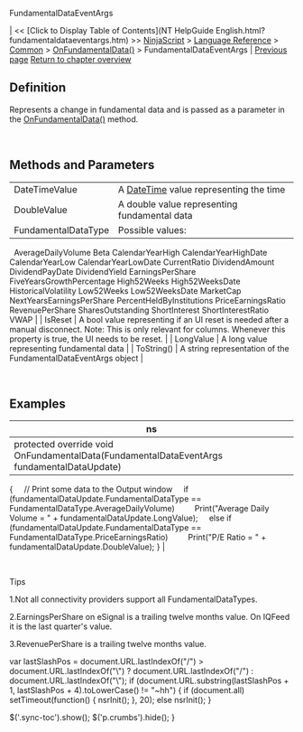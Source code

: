 ﻿










 


FundamentalDataEventArgs







| &lt;&lt; [Click to Display Table of Contents](NT HelpGuide English.html?fundamentaldataeventargs.htm) &gt;&gt;
 [NinjaScript](ninjascript.htm) &gt; [Language Reference](language_reference_wip.htm) &gt; [Common](common.htm) &gt; [OnFundamentalData()](onfundamentaldata.htm) &gt;
FundamentalDataEventArgs | [Previous page](onfundamentaldata.htm)
[Return to chapter overview](onfundamentaldata.htm)










Definition
----------


Represents a change in fundamental data and is passed as a parameter in the [OnFundamentalData()](onfundamentaldata.htm) method.   

 


Methods and Parameters
----------------------




|  |  |
| --- | --- |
| DateTimeValue | A [DateTime](http://msdn2.microsoft.com/en-us/library/system.datetime.aspx) value representing the time |
| DoubleValue | A double value representing fundamental data |
| FundamentalDataType | Possible values:
 
AverageDailyVolume
Beta
CalendarYearHigh
CalendarYearHighDate
CalendarYearLow
CalendarYearLowDate
CurrentRatio
DividendAmount
DividendPayDate
DividendYield
EarningsPerShare
FiveYearsGrowthPercentage
High52Weeks
High52WeeksDate
HistoricalVolatility
Low52Weeks
Low52WeeksDate
MarketCap
NextYearsEarningsPerShare
PercentHeldByInstitutions
PriceEarningsRatio
RevenuePerShare
SharesOutstanding
ShortInterest
ShortInterestRatio
VWAP |
| IsReset | A bool value representing if an UI reset is needed after a manual disconnect.
Note: This is only relevant for columns. Whenever this property is true, the UI needs to be reset. |
| LongValue | A long value representing fundamental data |
| ToString() | A string representation of the FundamentalDataEventArgs object |



 


Examples
--------




| ns |
| --- |
| protected override void OnFundamentalData(FundamentalDataEventArgs fundamentalDataUpdate)
{
     // Print some data to the Output window
     if (fundamentalDataUpdate.FundamentalDataType == FundamentalDataType.AverageDailyVolume)
         Print("Average Daily Volume = " + fundamentalDataUpdate.LongValue);
     else if (fundamentalDataUpdate.FundamentalDataType == FundamentalDataType.PriceEarningsRatio)
         Print("P/E Ratio = " + fundamentalDataUpdate.DoubleValue);
} |



   

Tips


1.Not all connectivity providers support all FundamentalDataTypes.

2.EarningsPerShare on eSignal is a trailing twelve months value. On IQFeed it is the last quarter's value.

3.RevenuePerShare is a trailing twelve months value.





 
 var lastSlashPos = document.URL.lastIndexOf("/") &gt; document.URL.lastIndexOf("\\") ? document.URL.lastIndexOf("/") : document.URL.lastIndexOf("\\");
 if (document.URL.substring(lastSlashPos + 1, lastSlashPos + 4).toLowerCase() != "~hh") {
 if (document.all) setTimeout(function() {
 nsrInit();
 }, 20);
 else nsrInit();
 }
 
 
 $('.sync-toc').show();
 $('p.crumbs').hide();
 }
 
 
 



